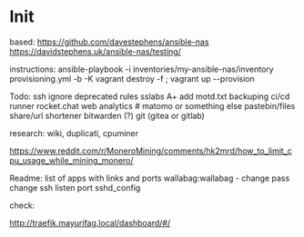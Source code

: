 # Init

based:
https://github.com/davestephens/ansible-nas
https://davidstephens.uk/ansible-nas/testing/

instructions:
ansible-playbook -i inventories/my-ansible-nas/inventory provisioning.yml -b -K
vagrant destroy -f ; vagrant up --provision

Todo:
ssh ignore deprecated rules
sslabs A+
add motd.txt
backuping
ci/cd runner
rocket.chat
web analytics # matomo or something else
pastebin/files share/url shortener
bitwarden (?)
git (gitea or gitlab)

research: wiki, duplicati, cpuminer

https://www.reddit.com/r/MoneroMining/comments/hk2mrd/how_to_limit_cpu_usage_while_mining_monero/


Readme:
list of apps with links and ports
wallabag:wallabag - change pass
change ssh listen port
sshd_config

check:

http://traefik.mayurifag.local/dashboard/#/
